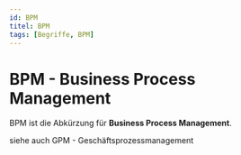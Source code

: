 ```yaml
---
id: BPM
titel: BPM
tags: [Begriffe, BPM]
---
```


# BPM - Business Process Management

BPM ist die Abkürzung für **Business Process Management**.

siehe auch GPM - Geschäftsprozessmanagement

